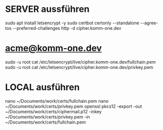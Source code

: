 # SERVER aussführen
sudo apt install letsencrypt -y
sudo certbot certonly --standalone --agree-tos --preferred-challenges http -d cipher.komm-one.dev

# acme@komm-one.dev
sudo -u root cat /etc/letsencrypt/live/cipher.komm-one.dev/fullchain.pem
sudo -u root cat /etc/letsencrypt/live/cipher.komm-one.dev/privkey.pem

# LOCAL ausführen
nano ~/Documents/work/certs/fullchain.pem
nano ~/Documents/work/certs/privkey.pem
openssl pkcs12 -export -out ~/Documents/work/certs/ciphermail.p12 -inkey ~/Documents/work/certs/privkey.pem -in ~/Documents/work/certs/fullchain.pem